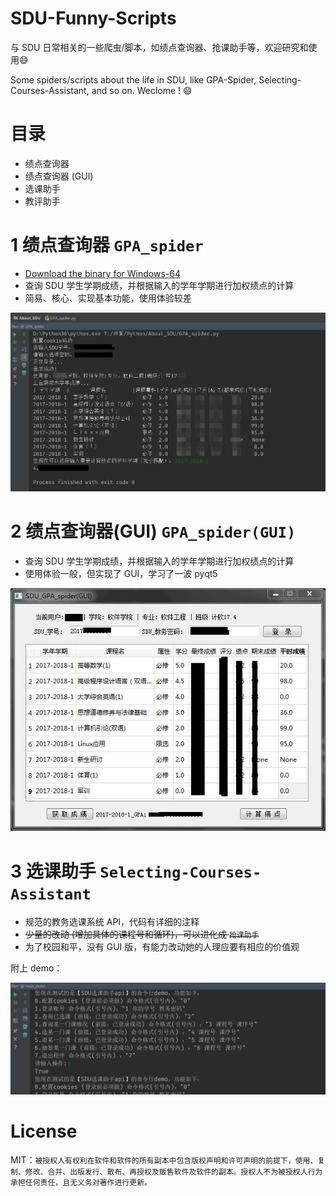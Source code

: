 # SDU-Funny-Scripts
与 SDU 日常相关的一些爬虫/脚本，如绩点查询器、抢课助手等，欢迎研究和使用:smile:

Some spiders/scripts about the life in SDU, like GPA-Spider, Selecting-Courses-Assistant, and so on. Weclome !​ :smile:

# 目录

*   绩点查询器
*   绩点查询器 (GUI)
*   选课助手
*   教评助手



# 1  绩点查询器 `GPA_spider`

*   [Download the binary for Windows-64]( https://github.com/zhangt2333/SDU-Funny-Scripts/releases/download/v1.0/GPA_spider.exe) 
*   查询 SDU 学生学期成绩，并根据输入的学年学期进行加权绩点的计算
*   简易、核心、实现基本功能，使用体验较差

![](GPA_spider/pic1.png)

# 2  绩点查询器(GUI) `GPA_spider(GUI)`

*   查询 SDU 学生学期成绩，并根据输入的学年学期进行加权绩点的计算
*   使用体验一般，但实现了 GUI，学习了一波 pyqt5

![](GPA_spider(GUI)/pic1.jpg)

# 3  选课助手 `Selecting-Courses-Assistant`

*   规范的教务选课系统 API，代码有详细的注释
*   ~~少量的改动 (增加具体的课程号和循环)，可以进化成 `抢课助手`~~
*   为了校园和平，没有 GUI 版，有能力改动她的人理应要有相应的价值观

附上 demo：

![](Selecting-Courses-Assistant/pic1.png)



# License

MIT：`被授权人有权利在软件和软件的所有副本中包含版权声明和许可声明的前提下，使用、复制、修改、合并、出版发行、散布、再授权及贩售软件及软件的副本。授权人不为被授权人行为承担任何责任，且无义务对著作进行更新。`